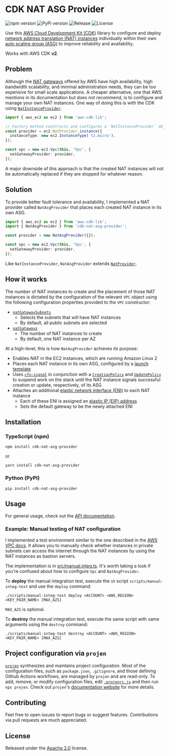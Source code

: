 # CDK NAT ASG Provider

![npm version](https://img.shields.io/npm/v/cdk-nat-asg-provider)
![PyPi version](https://img.shields.io/pypi/v/cdk-nat-asg-provider)
![Release](https://github.com/fonzcastellanos/cdk-nat-asg-provider/workflows/release/badge.svg)
![License](https://img.shields.io/github/license/fonzcastellanos/cdk-nat-asg-provider)

Use this [AWS Cloud Development Kit (CDK)](https://docs.aws.amazon.com/cdk/v2/guide/home.html) library to configure and deploy [network address translation (NAT) instances](https://docs.aws.amazon.com/vpc/latest/userguide/VPC_NAT_Instance.html) individually within their own [auto scaling group (ASG)](https://docs.aws.amazon.com/autoscaling/ec2/userguide/auto-scaling-groups.html) to improve reliability and availability.

Works with AWS CDK <strong>v2</strong>.

## Problem

Although the [NAT gateways](https://docs.aws.amazon.com/vpc/latest/userguide/vpc-nat-gateway.html) offered by AWS have high availability, high bandwidth scalability, and minimal administration needs, they can be too expensive for small scale applications. A cheaper alternative, one that AWS mentions in its documentation but does not recommend, is to configure and manage your own NAT instances. One way of doing this is with the CDK using [`NatInstanceProvider`](https://docs.aws.amazon.com/cdk/api/v2/docs/aws-cdk-lib.aws_ec2.NatInstanceProvider.html).

```typescript
import { aws_ec2 as ec2 } from 'aws-cdk-lib';

// Factory method constructs and configures a `NatInstanceProvider` object
const provider = ec2.NatProvider.instance({
  instanceType: new ec2.InstanceType('t2.micro'),
});

const vpc = new ec2.Vpc(this, 'Vpc', {
  natGatewayProvider: provider,
});
```

A major downside of this approach is that the created NAT instances will not be automatically replaced if they are stopped for whatever reason.

## Solution

To provide better fault tolerance and availability, I implemented a NAT provider called `NatAsgProvider` that places each created NAT instance in its own ASG.

```typescript
import { aws_ec2 as ec2 } from 'aws-cdk-lib';
import { NatAsgProvider } from 'cdk-nat-asg-provider';

const provider = new NatAsgProvider({});

const vpc = new ec2.Vpc(this, 'Vpc', {
  natGatewayProvider: provider,
});
```

Like `NatInstanceProvider`, `NatAsgProvider` extends [`NatProvider`](https://docs.aws.amazon.com/cdk/api/v2/docs/aws-cdk-lib.aws_ec2.NatProvider.html).

## How it works

The number of NAT instances to create and the placement of those NAT instances is dictated by the configuration of the relevant `VPC` object using the following configuration properties provided to the `VPC` constructor:

- [`natGatewaySubnets`](https://docs.aws.amazon.com/cdk/api/v2/docs/aws-cdk-lib.aws_ec2.Vpc.html#natgatewaysubnets)
  - Selects the subnets that will have NAT instances
  - By default, all public subnets are selected
- [`natGateways`](https://docs.aws.amazon.com/cdk/api/v2/docs/aws-cdk-lib.aws_ec2.Vpc.html#natgateways)
  - The number of NAT instances to create
  - By default, one NAT instance per AZ

At a high-level, this is how `NatAsgProvider` achieves its purpose:
- Enables NAT in the EC2 instances, which are running Amazon Linux 2
- Places each NAT instance in its own ASG, configured by a [launch template](https://docs.aws.amazon.com/autoscaling/ec2/userguide/launch-templates.html)
- Uses [`cfn-signal`](https://docs.aws.amazon.com/AWSCloudFormation/latest/UserGuide/cfn-signal.html) in conjunction with a [`CreationPolicy`](https://docs.aws.amazon.com/AWSCloudFormation/latest/UserGuide/aws-attribute-creationpolicy.html) and [`UpdatePolicy`](https://docs.aws.amazon.com/AWSCloudFormation/latest/UserGuide/aws-attribute-updatepolicy.html) to suspend work on the stack until the NAT instance signals successful creation or update, respectively, of its ASG
- Attaches an additional [elastic network interface (ENI)](https://docs.aws.amazon.com/AWSEC2/latest/UserGuide/using-eni.html) to each NAT instance
  - Each of these ENI is assigned an [elastic IP (EIP) address](https://docs.aws.amazon.com/AWSEC2/latest/UserGuide/elastic-ip-addresses-eip.html)
  - Sets the default gateway to be the newly attached ENI

## Installation

### TypeScript (npm)
```shell
npm install cdk-nat-asg-provider
```
or
```shell
yarn install cdk-nat-asg-provider
```

### Python (PyPI)
```shell
pip install cdk-nat-asg-provider
```

## Usage

For general usage, check out the [API documentation](API.md).

### Example: Manual testing of NAT configuration

I implemented a test environment similar to the one described in the [AWS VPC docs](https://docs.aws.amazon.com/vpc/latest/userguide/VPC_NAT_Instance.html#nat-test-configuration). It allows you to manually check whether instances in private subnets can access the internet through the NAT instances by using the NAT instances as bastion servers. 

The implementation is in [src/manual.integ.ts](src/manual.integ.ts). It's worth taking a look if you're confused about how to configure `Vpc` and `NatAsgProvider`.

To **deploy** the manual integration test, execute the `sh` script `scripts/manual-integ-test` and use the `deploy` command:

```shell
./scripts/manual-integ-test deploy <ACCOUNT> <AWS_REGION> <KEY_PAIR_NAME> [MAX_AZS]
```
`MAX_AZS` is optional.

To **destroy** the manual integration test, execute the same script with same arguments using the `destroy` command:

```shell
./scripts/manual-integ-test destroy <ACCOUNT> <AWS_REGION> <KEY_PAIR_NAME> [MAX_AZS]
```

## Project configuration via `projen`

[`projen`](https://github.com/projen/projen) synthesizes and maintains project configuration. Most of the configuration files, such as `package.json`, `.gitignore`, and those defining Github Actions workflows, are managed by `projen` and are read-only. To add, remove, or modify configuration files, edit [`.projenrc.js`](.projenrc.js) and then run `npx projen`. Check out `projen`'s [documentation website](https://projen.io) for more details.

## Contributing

Feel free to open issues to report bugs or suggest features. Contributions via pull requests are much appreciated.

## License
Released under the [Apache 2.0](LICENSE) license.